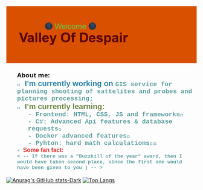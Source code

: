 <img src="header.png" alt="Welcome to my github page!"/>

  <ul style="list-style-type: none; font-family: 'Segoe UI', Tahoma, Geneva, Verdana, sans-serif; font-size: larger; font-weight: 800;">
        About me:
      <li
        style="
          font-family: 'Courier New', Courier, monospace;
          font-weight: 600;
          color: cadetblue;
        "
      >
        🔭
        <span
          style="
            font-family: 'Lucida Sans', 'Lucida Sans Regular', 'Lucida Grande',
              'Lucida Sans Unicode', Geneva, Verdana, sans-serif;
            font-size: larger;
            color: rgb(43, 133, 169);
          "
        >
          I’m currently working on
        </span>
        GIS service for planning shooting of sattelites and probes and pictures
        processing;
      </li>
      <li
        style="
          font-family: 'Courier New', Courier, monospace;
          font-weight: 600;
          color: cadetblue;
        "
      >
        🌱
        <span
          style="
            font-family: 'Lucida Sans', 'Lucida Sans Regular', 'Lucida Grande',
              'Lucida Sans Unicode', Geneva, Verdana, sans-serif;
            font-size: larger;
            color: rgb(105, 132, 64);
          "
        >
          I’m currently learning:
        </span>
        <ol style="list-style-type: none">
          <li>- Frontend: HTML, CSS, JS and frameworks🌇</li>
          <li>- C#: Advanced Api features & database requests🔧</li>
          <li>- Docker advanced features🐼</li>
          <li>- Pyhton: hard math calculations🧬🧬</li>
        </ol>
      </li>
      <li
        style="
          font-family: 'Courier New', Courier, monospace;
          font-weight: 600;
          color: cadetblue;
          font-size: small;
        "
      >
        ⚡
        <span
          style="
            font-family: 'Lucida Sans', 'Lucida Sans Regular', 'Lucida Grande',
              'Lucida Sans Unicode', Geneva, Verdana, sans-serif;
            font-size: larger;
            color: rgb(231, 48, 48);
          "
        >
          Some fan fact:
        </span>
        <br />
        < -- If there was a "Buzzkill of the year" award, then I would have
        taken second place, since the first one would have been given to you )
        -- >
      </li>
    </ul>
    
[![Anurag's GitHub stats-Dark](https://github-readme-stats.vercel.app/api?username=KirilZayats&show_icons=true&theme=dark#gh-dark-mode-only)](https://github.com/anuraghazra/github-readme-stats#gh-dark-mode-only) [![Top Langs](https://github-readme-stats.vercel.app/api/top-langs/?username=KirilZayats&hide_progress=true&theme=dark#gh-dark-mode-only)](https://github.com/anuraghazra/github-readme-stats#gh-dark-mode-only)
